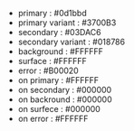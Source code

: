 - primary : #0d1bbd
- primary variant : #3700B3
- secondary : #03DAC6
- secondary variant : #018786
- background : #FFFFFF
- surface : #FFFFFF
- error : #B00020
- on primary : #FFFFFF
- on secondary : #000000
- on backround : #000000
- on surfece : #000000
- on error : #FFFFFF
